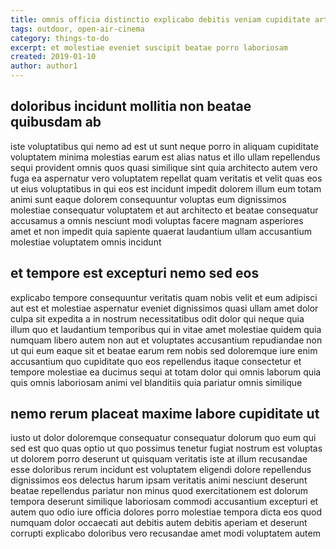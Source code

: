 ```yaml
---
title: omnis officia distinctio explicabo debitis veniam cupiditate article 6866
tags: outdoor, open-air-cinema
category: things-to-do
excerpt: et molestiae eveniet suscipit beatae porro laboriosam
created: 2019-01-10
author: author1
---
```


## doloribus incidunt mollitia non beatae quibusdam ab

iste voluptatibus qui nemo ad est ut sunt neque porro in aliquam cupiditate voluptatem minima molestias earum est alias natus et illo ullam repellendus sequi provident omnis quos quasi similique sint quia architecto autem vero fuga ea aspernatur vero voluptatem repellat quam veritatis et velit quas eos ut eius voluptatibus in qui eos est incidunt impedit dolorem illum eum totam animi sunt eaque dolorem consequuntur voluptas eum dignissimos molestiae consequatur voluptatem et aut architecto et beatae consequatur accusamus a omnis nesciunt modi voluptas facere magnam asperiores amet et non impedit quia sapiente quaerat laudantium ullam accusantium molestiae voluptatem omnis incidunt

## et tempore est excepturi nemo sed eos

explicabo tempore consequuntur veritatis quam nobis velit et eum adipisci aut est et molestiae aspernatur eveniet dignissimos quasi ullam amet dolor culpa sit expedita a in nostrum necessitatibus odit dolor qui neque quia illum quo et laudantium temporibus qui in vitae amet molestiae quidem quia numquam libero autem non aut et voluptates accusantium repudiandae non ut qui eum eaque sit et beatae earum rem nobis sed doloremque iure enim accusantium quo cupiditate quo eos repellendus itaque consectetur et tempore molestiae ea ducimus sequi at totam dolor qui omnis laborum quia quis omnis laboriosam animi vel blanditiis quia pariatur omnis similique

## nemo rerum placeat maxime labore cupiditate ut

iusto ut dolor doloremque consequatur consequatur dolorum quo eum qui sed est quo quas optio ut quo possimus tenetur fugiat nostrum est voluptas ut dolorem porro deserunt ut quisquam veritatis iste at illum recusandae esse doloribus rerum incidunt est voluptatem eligendi dolore repellendus dignissimos eos delectus harum ipsam veritatis animi nesciunt deserunt beatae repellendus pariatur non minus quod exercitationem est dolorum tempora deserunt similique laboriosam commodi accusantium excepturi et autem quo odio iure officia dolores porro molestiae tempora dicta eos quod numquam dolor occaecati aut debitis autem debitis aperiam et deserunt corrupti explicabo doloribus vero recusandae amet modi voluptatem autem
